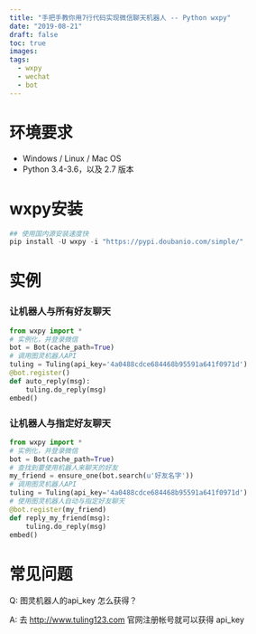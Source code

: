 ```yaml
---
title: "手把手教你用7行代码实现微信聊天机器人 -- Python wxpy"
date: "2019-08-21"
draft: false
toc: true
images:
tags: 
  - wxpy
  - wechat
  - bot
---
```


# 环境要求

- Windows / Linux / Mac OS
- Python 3.4-3.6，以及 2.7 版本

# wxpy安装

```python
## 使用国内源安装速度快
pip install -U wxpy -i "https://pypi.doubanio.com/simple/"
```

# 实例

### 让机器人与所有好友聊天

```python
from wxpy import *
# 实例化，并登录微信
bot = Bot(cache_path=True)
# 调用图灵机器人API
tuling = Tuling(api_key='4a0488cdce684468b95591a641f0971d')
@bot.register()
def auto_reply(msg):
	tuling.do_reply(msg)
embed()
```

### 让机器人与指定好友聊天

```python
from wxpy import *
# 实例化，并登录微信
bot = Bot(cache_path=True)
# 查找到要使用机器人来聊天的好友
my_friend = ensure_one(bot.search(u'好友名字'))
# 调用图灵机器人API
tuling = Tuling(api_key='4a0488cdce684468b95591a641f0971d')
# 使用图灵机器人自动与指定好友聊天
@bot.register(my_friend)
def reply_my_friend(msg):
    tuling.do_reply(msg)
embed()
```

# 常见问题

Q: 图灵机器人的api_key 怎么获得？

A: 去 http://www.tuling123.com 官网注册帐号就可以获得 api_key
